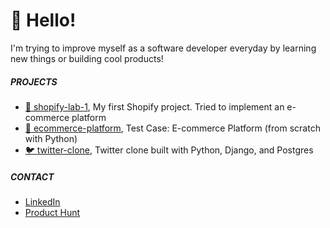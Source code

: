 # 🎃 Hello! 

I'm trying to improve myself as a software developer everyday by learning new things or building cool products!

##### PROJECTS

- [🧦 shopify-lab-1](https://github.com/demirantay/shopify-lab-1), My first Shopify project. Tried to implement an e-commerce platform
- [🛒 ecommerce-platform](https://github.com/demirantay/ecommerce-platform), Test Case: E-commerce Platform (from scratch with Python)
- [🐦 twitter-clone](https://github.com/demirantay/twitter-clone), Twitter clone built with Python, Django, and Postgres

##### CONTACT

- [LinkedIn](https://www.linkedin.com/in/demirantay/)
- [Product Hunt](https://www.producthunt.com/@demir_antay)
